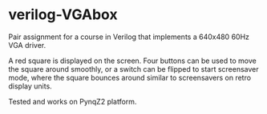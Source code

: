 # verilog-VGAbox
Pair assignment for a course in Verilog that implements a 640x480 60Hz VGA driver.


A red square is displayed on the screen. Four buttons can be used to move the square around smoothly,
or a switch can be flipped to start screensaver mode, where the square bounces around similar to screensavers on 
retro display units. 


Tested and works on PynqZ2 platform.
